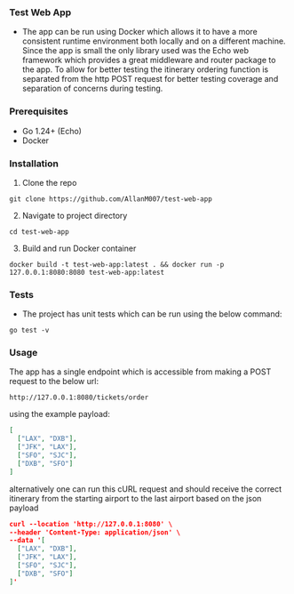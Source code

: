 ### Test Web App
-  The app can be run using Docker which allows it to have a more consistent runtime environment both locally and on a different machine. Since the app is small the only library used was the Echo web framework which provides a great middleware and router package to the app. To allow for better testing the itinerary ordering function is separated from the http POST request for better testing coverage and separation of concerns during testing.

### Prerequisites
- Go 1.24+ (Echo)
- Docker

### Installation
1. Clone the repo
```
git clone https://github.com/AllanM007/test-web-app
```
2. Navigate to project directory
```
cd test-web-app
```
3. Build and run Docker container
```
docker build -t test-web-app:latest . && docker run -p 127.0.0.1:8080:8080 test-web-app:latest
```

### Tests
- The project has unit tests which can be run using the below command:
```
go test -v
``` 

### Usage

The app has a single endpoint which is accessible from making a POST request to the below url:

```
http://127.0.0.1:8080/tickets/order
```
using the example payload:
```json
[
  ["LAX", "DXB"],
  ["JFK", "LAX"],
  ["SFO", "SJC"],
  ["DXB", "SFO"]
]
```

alternatively one can run this cURL request and should receive the correct itinerary from the starting airport to the last airport based on the json payload

```json
curl --location 'http://127.0.0.1:8080' \
--header 'Content-Type: application/json' \
--data '[
  ["LAX", "DXB"],
  ["JFK", "LAX"],
  ["SFO", "SJC"],
  ["DXB", "SFO"]
]'
```